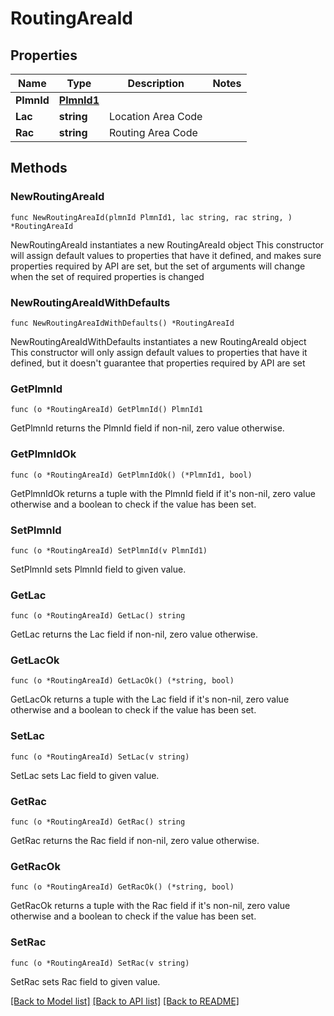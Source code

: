 # RoutingAreaId

## Properties

Name | Type | Description | Notes
------------ | ------------- | ------------- | -------------
**PlmnId** | [**PlmnId1**](PlmnId1.md) |  | 
**Lac** | **string** | Location Area Code | 
**Rac** | **string** | Routing Area Code | 

## Methods

### NewRoutingAreaId

`func NewRoutingAreaId(plmnId PlmnId1, lac string, rac string, ) *RoutingAreaId`

NewRoutingAreaId instantiates a new RoutingAreaId object
This constructor will assign default values to properties that have it defined,
and makes sure properties required by API are set, but the set of arguments
will change when the set of required properties is changed

### NewRoutingAreaIdWithDefaults

`func NewRoutingAreaIdWithDefaults() *RoutingAreaId`

NewRoutingAreaIdWithDefaults instantiates a new RoutingAreaId object
This constructor will only assign default values to properties that have it defined,
but it doesn't guarantee that properties required by API are set

### GetPlmnId

`func (o *RoutingAreaId) GetPlmnId() PlmnId1`

GetPlmnId returns the PlmnId field if non-nil, zero value otherwise.

### GetPlmnIdOk

`func (o *RoutingAreaId) GetPlmnIdOk() (*PlmnId1, bool)`

GetPlmnIdOk returns a tuple with the PlmnId field if it's non-nil, zero value otherwise
and a boolean to check if the value has been set.

### SetPlmnId

`func (o *RoutingAreaId) SetPlmnId(v PlmnId1)`

SetPlmnId sets PlmnId field to given value.


### GetLac

`func (o *RoutingAreaId) GetLac() string`

GetLac returns the Lac field if non-nil, zero value otherwise.

### GetLacOk

`func (o *RoutingAreaId) GetLacOk() (*string, bool)`

GetLacOk returns a tuple with the Lac field if it's non-nil, zero value otherwise
and a boolean to check if the value has been set.

### SetLac

`func (o *RoutingAreaId) SetLac(v string)`

SetLac sets Lac field to given value.


### GetRac

`func (o *RoutingAreaId) GetRac() string`

GetRac returns the Rac field if non-nil, zero value otherwise.

### GetRacOk

`func (o *RoutingAreaId) GetRacOk() (*string, bool)`

GetRacOk returns a tuple with the Rac field if it's non-nil, zero value otherwise
and a boolean to check if the value has been set.

### SetRac

`func (o *RoutingAreaId) SetRac(v string)`

SetRac sets Rac field to given value.



[[Back to Model list]](../README.md#documentation-for-models) [[Back to API list]](../README.md#documentation-for-api-endpoints) [[Back to README]](../README.md)


